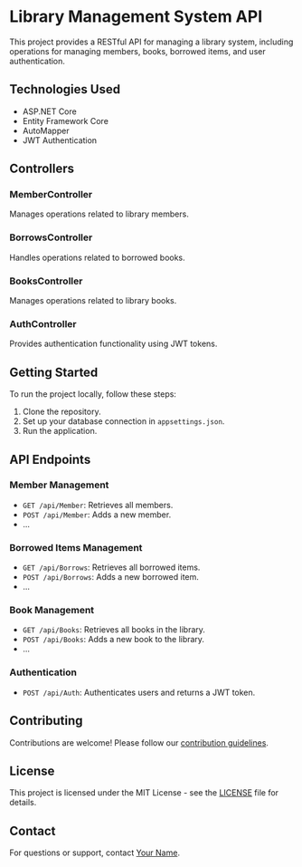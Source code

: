 # Library Management System API

This project provides a RESTful API for managing a library system, including operations for managing members, books, borrowed items, and user authentication.

## Technologies Used

- ASP.NET Core
- Entity Framework Core
- AutoMapper
- JWT Authentication

## Controllers

### MemberController

Manages operations related to library members.

### BorrowsController

Handles operations related to borrowed books.

### BooksController

Manages operations related to library books.

### AuthController

Provides authentication functionality using JWT tokens.

## Getting Started

To run the project locally, follow these steps:

1. Clone the repository.
2. Set up your database connection in `appsettings.json`.
3. Run the application.

## API Endpoints

### Member Management

- `GET /api/Member`: Retrieves all members.
- `POST /api/Member`: Adds a new member.
- ...

### Borrowed Items Management

- `GET /api/Borrows`: Retrieves all borrowed items.
- `POST /api/Borrows`: Adds a new borrowed item.
- ...

### Book Management

- `GET /api/Books`: Retrieves all books in the library.
- `POST /api/Books`: Adds a new book to the library.
- ...

### Authentication

- `POST /api/Auth`: Authenticates users and returns a JWT token.

## Contributing

Contributions are welcome! Please follow our [contribution guidelines](CONTRIBUTING.md).

## License

This project is licensed under the MIT License - see the [LICENSE](LICENSE) file for details.

## Contact

For questions or support, contact [Your Name](mailto:your.email@example.com).

